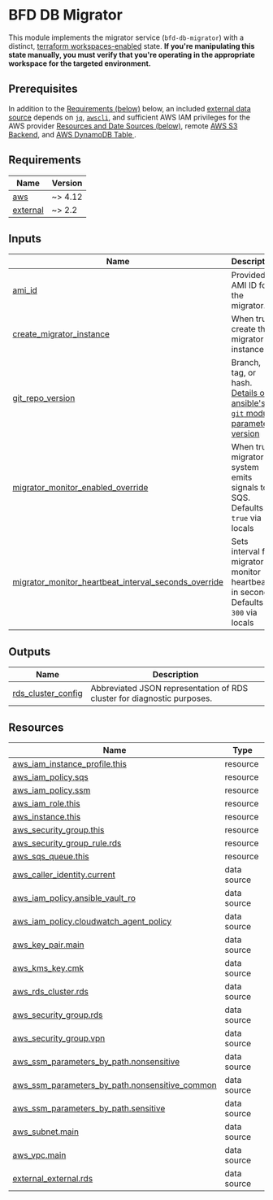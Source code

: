 # BFD DB Migrator

This module implements the migrator service (`bfd-db-migrator`) with a distinct,
[terraform workspaces-enabled](https://www.terraform.io/language/state/workspaces) state. **If you're manipulating this state manually, you must verify that you're operating in the appropriate workspace for the targeted environment.**

## Prerequisites
In addition to the [Requirements (below)](#requirements) below, an included [external data source](https://registry.terraform.io/providers/hashicorp/external/latest/docs/data-sources/data_source) depends on [`jq`](https://stedolan.github.io/jq/), [`awscli`](https://aws.amazon.com/cli/), and sufficient AWS IAM privileges for the AWS provider [Resources and Date Sources (below)](#resources), remote [AWS S3 Backend](https://www.terraform.io/language/settings/backends/s3#s3-bucket-permissions), and [AWS DynamoDB Table  ](https://www.terraform.io/language/settings/backends/s3#dynamodb-table-permissions).

<!-- TODO: Add reference to a forthcoming contributing document -->

<!-- BEGIN_TF_DOCS -->
<!-- GENERATED WITH `terraform-docs .`
     Manually updating the README.md will be overwritten.
     For more details, see the file '.terraform-docs.yml' or
     https://terraform-docs.io/user-guide/configuration/
-->
## Requirements

| Name | Version |
|------|---------|
| <a name="requirement_aws"></a> [aws](#requirement\_aws) | ~> 4.12 |
| <a name="requirement_external"></a> [external](#requirement\_external) | ~> 2.2 |

<!-- GENERATED WITH `terraform-docs .`
Manually updating the README.md will be overwritten.
For more details, see the file '.terraform-docs.yml' or
https://terraform-docs.io/user-guide/configuration/
-->

## Inputs

| Name | Description | Type | Default | Required |
|------|-------------|------|---------|:--------:|
| <a name="input_ami_id"></a> [ami\_id](#input\_ami\_id) | Provided AMI ID for the migrator. | `string` | `null` | no |
| <a name="input_create_migrator_instance"></a> [create\_migrator\_instance](#input\_create\_migrator\_instance) | When true, create the migrator instance | `bool` | `false` | no |
| <a name="input_git_repo_version"></a> [git\_repo\_version](#input\_git\_repo\_version) | Branch, tag, or hash. [Details on ansible's `git` module parameter version](https://docs.ansible.com/ansible/2.9/modules/git_module.html#parameter-version) | `string` | `"master"` | no |
| <a name="input_migrator_monitor_enabled_override"></a> [migrator\_monitor\_enabled\_override](#input\_migrator\_monitor\_enabled\_override) | When true, migrator system emits signals to SQS. Defaults to `true` via locals | `bool` | `null` | no |
| <a name="input_migrator_monitor_heartbeat_interval_seconds_override"></a> [migrator\_monitor\_heartbeat\_interval\_seconds\_override](#input\_migrator\_monitor\_heartbeat\_interval\_seconds\_override) | Sets interval for migrator monitor heartbeat in seconds. Defaults to `300` via locals | `number` | `null` | no |

<!-- GENERATED WITH `terraform-docs .`
Manually updating the README.md will be overwritten.
For more details, see the file '.terraform-docs.yml' or
https://terraform-docs.io/user-guide/configuration/
-->



<!-- GENERATED WITH `terraform-docs .`
Manually updating the README.md will be overwritten.
For more details, see the file '.terraform-docs.yml' or
https://terraform-docs.io/user-guide/configuration/
-->

## Outputs

| Name | Description |
|------|-------------|
| <a name="output_rds_cluster_config"></a> [rds\_cluster\_config](#output\_rds\_cluster\_config) | Abbreviated JSON representation of RDS cluster for diagnostic purposes. |

<!-- GENERATED WITH `terraform-docs .`
Manually updating the README.md will be overwritten.
For more details, see the file '.terraform-docs.yml' or
https://terraform-docs.io/user-guide/configuration/
-->

## Resources

| Name | Type |
|------|------|
| [aws_iam_instance_profile.this](https://registry.terraform.io/providers/hashicorp/aws/latest/docs/resources/iam_instance_profile) | resource |
| [aws_iam_policy.sqs](https://registry.terraform.io/providers/hashicorp/aws/latest/docs/resources/iam_policy) | resource |
| [aws_iam_policy.ssm](https://registry.terraform.io/providers/hashicorp/aws/latest/docs/resources/iam_policy) | resource |
| [aws_iam_role.this](https://registry.terraform.io/providers/hashicorp/aws/latest/docs/resources/iam_role) | resource |
| [aws_instance.this](https://registry.terraform.io/providers/hashicorp/aws/latest/docs/resources/instance) | resource |
| [aws_security_group.this](https://registry.terraform.io/providers/hashicorp/aws/latest/docs/resources/security_group) | resource |
| [aws_security_group_rule.rds](https://registry.terraform.io/providers/hashicorp/aws/latest/docs/resources/security_group_rule) | resource |
| [aws_sqs_queue.this](https://registry.terraform.io/providers/hashicorp/aws/latest/docs/resources/sqs_queue) | resource |
| [aws_caller_identity.current](https://registry.terraform.io/providers/hashicorp/aws/latest/docs/data-sources/caller_identity) | data source |
| [aws_iam_policy.ansible_vault_ro](https://registry.terraform.io/providers/hashicorp/aws/latest/docs/data-sources/iam_policy) | data source |
| [aws_iam_policy.cloudwatch_agent_policy](https://registry.terraform.io/providers/hashicorp/aws/latest/docs/data-sources/iam_policy) | data source |
| [aws_key_pair.main](https://registry.terraform.io/providers/hashicorp/aws/latest/docs/data-sources/key_pair) | data source |
| [aws_kms_key.cmk](https://registry.terraform.io/providers/hashicorp/aws/latest/docs/data-sources/kms_key) | data source |
| [aws_rds_cluster.rds](https://registry.terraform.io/providers/hashicorp/aws/latest/docs/data-sources/rds_cluster) | data source |
| [aws_security_group.rds](https://registry.terraform.io/providers/hashicorp/aws/latest/docs/data-sources/security_group) | data source |
| [aws_security_group.vpn](https://registry.terraform.io/providers/hashicorp/aws/latest/docs/data-sources/security_group) | data source |
| [aws_ssm_parameters_by_path.nonsensitive](https://registry.terraform.io/providers/hashicorp/aws/latest/docs/data-sources/ssm_parameters_by_path) | data source |
| [aws_ssm_parameters_by_path.nonsensitive_common](https://registry.terraform.io/providers/hashicorp/aws/latest/docs/data-sources/ssm_parameters_by_path) | data source |
| [aws_ssm_parameters_by_path.sensitive](https://registry.terraform.io/providers/hashicorp/aws/latest/docs/data-sources/ssm_parameters_by_path) | data source |
| [aws_subnet.main](https://registry.terraform.io/providers/hashicorp/aws/latest/docs/data-sources/subnet) | data source |
| [aws_vpc.main](https://registry.terraform.io/providers/hashicorp/aws/latest/docs/data-sources/vpc) | data source |
| [external_external.rds](https://registry.terraform.io/providers/hashicorp/external/latest/docs/data-sources/external) | data source |
<!-- END_TF_DOCS -->
